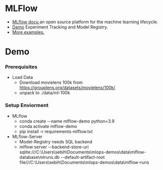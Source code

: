 # MLFlow
* [MLflow docu ](https://mlflow.org/) an open source platform for the machine learning lifecycle.
* [Demo](#0-prerequisites) Experiment Tracking and Model Registry.
* [More examples.](https://github.com/mlflow/mlflow/tree/master/examples)



# Demo
### Prerequisites
* Load Data
  * Download movielens 100k from https://grouplens.org/datasets/movielens/100k/
  * unpack to ./data/ml-100k

### Setup Enviorment
* MLflow
  * conda create --name mlflow-demo python=3.9
  * conda activate mlflow-demo
  * pip install -r requirements-mlflow.txt
* MLflow-Server
  * Model-Registry needs SQL backend
  * mlflow server --backend-store-uri sqlite:///C:\Users\sebih\Documents\mlops-demos\data\mlflow-database\mlruns.db --default-artifact-root file///C:\Users\sebih\Documents\mlops-demos\data\mlflow-runs
